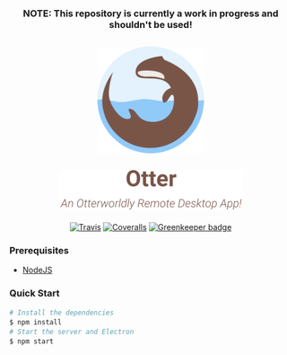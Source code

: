 <h3 align="center">
	NOTE: This repository is currently a work in progress and shouldn't be used!
</h3>

<h2 align="center">
  <div>
    <a href="https://github.com/salte-io/Otter">
      <img height="190px" src="./Media/logo.svg?sanitize=true">
      <br>
      <br>
      <img height="70px" src="./Media/otter.svg?sanitize=true">
    </a>
  </div>
</h2>

<div align="center">

  [![Travis][travis-ci-image]][travis-ci-url]
  [![Coveralls][coveralls-image]][coveralls-url]
  [![Greenkeeper badge][greenkeeper-image]][greenkeeper-url]
  
</div>

### Prerequisites

- [NodeJS](https://nodejs.org/en/)

### Quick Start

```sh
# Install the dependencies
$ npm install
# Start the server and Electron
$ npm start
```

[travis-ci-image]: https://img.shields.io/travis/com/salte-io/Otter/master.svg?style=flat
[travis-ci-url]: https://travis-ci.com/salte-io/Otter

[coveralls-image]: https://img.shields.io/coveralls/salte-io/Otter/master.svg
[coveralls-url]: https://coveralls.io/github/salte-io/Otter?branch=master

[greenkeeper-image]: https://badges.greenkeeper.io/salte-io/Otter.svg
[greenkeeper-url]: https://greenkeeper.io
